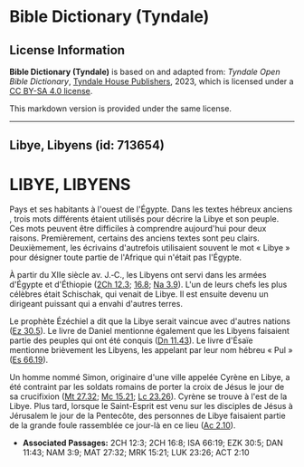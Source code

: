 # Bible Dictionary (Tyndale)

## License Information

**Bible Dictionary (Tyndale)** is based on and adapted from: _Tyndale Open Bible Dictionary_, [Tyndale House Publishers](https://tyndaleopenresources.com/), 2023, which is licensed under a [CC BY-SA 4.0 license](https://creativecommons.org/licenses/by-sa/4.0/legalcode.en).

This markdown version is provided under the same license.



--------------------------------

## Libye, Libyens (id: 713654)

LIBYE, LIBYENS
==============

Pays et ses habitants à l'ouest de l'Égypte. Dans les textes hébreux anciens , trois mots différents étaient utilisés pour décrire la Libye et son peuple. Ces mots peuvent être difficiles à comprendre aujourd'hui pour deux raisons. Premièrement, certains des anciens textes sont peu clairs. Deuxièmement, les écrivains d'autrefois utilisaient souvent le mot « Libye » pour désigner toute partie de l'Afrique qui n'était pas l'Égypte.

À partir du XIIe siècle av. J.‑C., les Libyens ont servi dans les armées d'Égypte et d'Éthiopie ([2Ch 12\.3](https://ref.ly/2Chr12:3); [16\.8](https://ref.ly/2Chr16:8); [Na 3\.9](https://ref.ly/Nah3:9)). L'un de leurs chefs les plus célèbres était Schischak, qui venait de Libye. Il est ensuite devenu un dirigeant puissant qui a envahi d'autres terres.

Le prophète Ézéchiel a dit que la Libye serait vaincue avec d'autres nations ([Ez 30\.5](https://ref.ly/Ezek30:5)). Le livre de Daniel mentionne également que les Libyens faisaient partie des peuples qui ont été conquis ([Dn 11\.43](https://ref.ly/Dan11:43)). Le livre d'Ésaïe mentionne brièvement les Libyens, les appelant par leur nom hébreu « Pul » ([Es 66\.19](https://ref.ly/Isa66:19)).

Un homme nommé Simon, originaire d'une ville appelée Cyrène en Libye, a été contraint par les soldats romains de porter la croix de Jésus le jour de sa crucifixion ([Mt 27\.32](https://ref.ly/Matt27:32); [Mc 15\.21](https://ref.ly/Mark15:21); [Lc 23\.26](https://ref.ly/Luke23:26)). Cyrène se trouve à l'est de la Libye. Plus tard, lorsque le Saint\-Esprit est venu sur les disciples de Jésus à Jérusalem le jour de la Pentecôte, des personnes de Libye faisaient partie de la grande foule rassemblée ce jour\-là en ce lieu ([Ac 2\.10](https://ref.ly/Acts2:10)).

* **Associated Passages:** 2CH 12:3; 2CH 16:8; ISA 66:19; EZK 30:5; DAN 11:43; NAM 3:9; MAT 27:32; MRK 15:21; LUK 23:26; ACT 2:10

